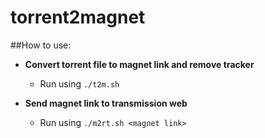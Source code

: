 torrent2magnet
==============

##How to use:

 * <b>Convert torrent file to magnet link and remove tracker</b>
     * Run using `./t2m.sh`

* <b>Send magnet link to transmission web</b>
     * Run using `./m2rt.sh <magnet link>`
